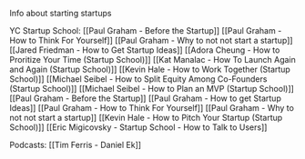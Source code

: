 Info about starting startups

YC Startup School:
[[Paul Graham - Before the Startup]]
[[Paul Graham - How to Think For Yourself]]
[[Paul Graham - Why to not not start a startup]]
[[Jared Friedman - How to Get Startup Ideas]]
[[Adora Cheung - How to Proritize Your Time (Startup School)]]
[[Kat Manalac - How To Launch Again and Again (Startup School)]]
[[Kevin Hale - How to Work Together (Startup School)]]
[[Michael Seibel - How to Split Equity Among Co-Founders (Startup School)]]
[[Michael Seibel - How to Plan an MVP (Startup School)]]
[[Paul Graham - Before the Startup]]
[[Paul Graham - How to get Startup Ideas]]
[[Paul Graham - How to Think For Yourself]]
[[Paul Graham - Why to not not start a startup]]
[[Kevin Hale - How to Pitch Your Startup (Startup School)]]
[[Eric Migicovsky - Startup School - How to Talk to Users]]

Podcasts:
[[Tim Ferris - Daniel Ek]]
